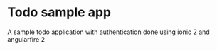 # Todo sample app
A sample todo application with authentication done using ionic 2 and angularfire 2
